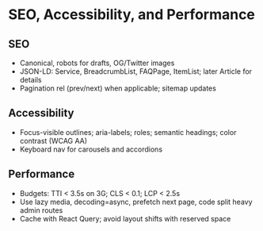 # SEO, Accessibility, and Performance

## SEO
- Canonical, robots for drafts, OG/Twitter images
- JSON-LD: Service, BreadcrumbList, FAQPage, ItemList; later Article for details
- Pagination rel (prev/next) when applicable; sitemap updates

## Accessibility
- Focus-visible outlines; aria-labels; roles; semantic headings; color contrast (WCAG AA)
- Keyboard nav for carousels and accordions

## Performance
- Budgets: TTI < 3.5s on 3G; CLS < 0.1; LCP < 2.5s
- Use lazy media, decoding=async, prefetch next page, code split heavy admin routes
- Cache with React Query; avoid layout shifts with reserved space
